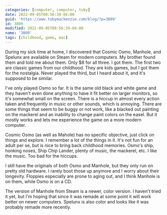```yaml
---
categories: [computer, computer, toby]
date: 2022-09-05T00:56:39-04:00
guid: 'https://www.tobymackenzie.com/blog/?p=3809'
id: 3809
modified: 2022-09-05T00:56:39-04:00
name: '3809'
tags: [childhood, game, mac]
---
```


During my sick time at home, I discovered that Cosmic Osmo, Manhole, and Spelunx are available on Steam for modern computers.<!--more-->  My brother found them and told me about them.  Only $8 for all three.  I got them.  The first two are classic games from our childhood.  They are kids games, but I got them for the nostalgia.  Never played the third, but I heard about it, and it's supposed to be similar.

I've only played Osmo so far.  It is the same old black and white game and they haven't even done anything to have it fit better on larger monitors, so it's somewhat small on the screen.  There is a hiccup in almost every action taken and frequently in music or other sounds, which is annoying.  There are some things that seem to be buggy or not work, like a blacked out painting on the mackerel and an inability to change paint colors on the easel.  But it mostly works and lets me experience the game on a more modern computer.

Cosmic Osmo (as well as Mahole) has no specific objective, just click on things and explore. I remember a lot of the things in it.  It's not fun for an adult per se, but is nice to bring back childhood memories.  Osmo's ship, honking noses, Ship Chip Lander, plenty of music, the mackerel, etc.  I like the music.  Too bad for the hiccups.

I still have the originals of both Osmo and Manhole, but they only run on pretty old hardware.  I rarely boot those up anymore and I worry about their longevity.  Floppies especially are prone to aging out, and I think Manhole is on them, while Osmo is on a CD.

The version of Manhole from Steam is a newer, color version.  I haven't tried it yet, but I'm hoping that since it was remade at some point it will work better on newer computers.  Spelunx is also color and looks like it was probably remade more recently.
